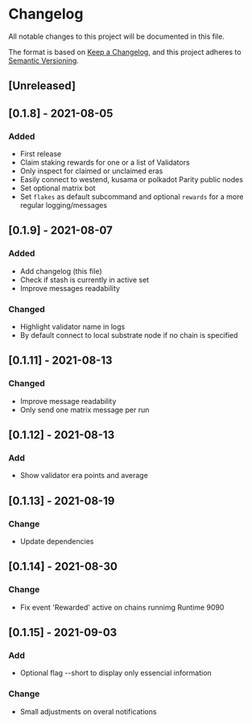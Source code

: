 # Changelog

All notable changes to this project will be documented in this file.

The format is based on [Keep a Changelog](https://keepachangelog.com/en/1.0.0/),
and this project adheres to [Semantic Versioning](https://semver.org/spec/v2.0.0.html).

## [Unreleased]

## [0.1.8] - 2021-08-05

### Added

- First release
- Claim staking rewards for one or a list of Validators
- Only inspect for claimed or unclaimed eras
- Easily connect to westend, kusama or polkadot Parity public nodes
- Set optional matrix bot
- Set `flakes` as default subcommand and optional `rewards` for a more regular logging/messages

## [0.1.9] - 2021-08-07

### Added

- Add changelog (this file)
- Check if stash is currently in active set
- Improve messages readability

### Changed

- Highlight validator name in logs
- By default connect to local substrate node if no chain is specified

## [0.1.11] - 2021-08-13

### Changed

- Improve message readability
- Only send one matrix message per run

## [0.1.12] - 2021-08-13

### Add

- Show validator era points and average

## [0.1.13] - 2021-08-19

### Change

- Update dependencies

## [0.1.14] - 2021-08-30

### Change

- Fix event 'Rewarded' active on chains runnimg Runtime 9090

## [0.1.15] - 2021-09-03

### Add

- Optional flag --short to display only essencial information

### Change

- Small adjustments on overal notifications
